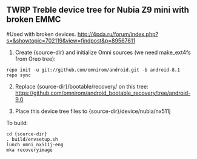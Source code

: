 ## TWRP Treble device tree for Nubia Z9 mini with broken EMMC

#Used with broken devices. http://4pda.ru/forum/index.php?s=&showtopic=702119&view=findpost&p=89567611

1) Create {source-dir} and initialize Omni sources (we need make_ext4fs from Oreo tree): 

```
repo init -u git://github.com/omnirom/android.git -b android-8.1
repo sync
```

2) Replace {source-dir}/bootable/recovery/ on this tree: https://github.com/omnirom/android_bootable_recovery/tree/android-9.0

3) Place this device tree files to {source-dir}/device/nubia/nx511j


To build:

```
cd {source-dir}
. build/envsetup.sh
lunch omni_nx511j-eng
mka recoveryimage
```
